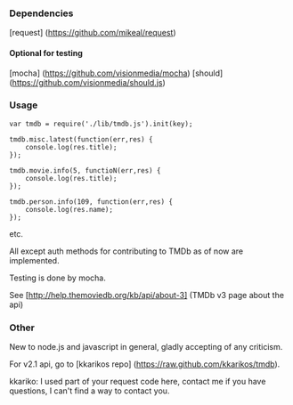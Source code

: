 ### Dependencies

[request] (https://github.com/mikeal/request)

#### Optional for testing

[mocha] (https://github.com/visionmedia/mocha) 
[should] (https://github.com/visionmedia/should.js)

### Usage

```
var tmdb = require('./lib/tmdb.js').init(key);

tmdb.misc.latest(function(err,res) {
	console.log(res.title);
});

tmdb.movie.info(5, functioN(err,res) {
	console.log(res.title);	
});

tmdb.person.info(109, function(err,res) {
	console.log(res.name);	
});

```
etc.

All except auth methods for contributing to TMDb as of now are implemented.

Testing is done by mocha.

See [http://help.themoviedb.org/kb/api/about-3] (TMDb v3 page about the api)

### Other

New to node.js and javascript in general, gladly accepting of any criticism.

For v2.1 api, go to [kkarikos repo] (https://raw.github.com/kkarikos/tmdb).

kkariko: I used part of your request code here, contact me if you have questions, I can't find a way to contact you.
